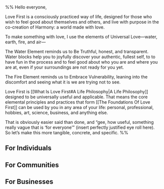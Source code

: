 
%%
Hello everyone,

Love First is a consciously practiced way of life, designed for those who wish to feel good about themselves and others, and live with purpose in the co-creation of Harmony: a world made with love.


To make something with love, I use the elements of Universal Love—water, earth, fire, and air—

The Water Element reminds us to Be Truthful, honest, and transparent. Water blocks help you to joyfully discover your authentic, fullest self, to to have fun in the process and to feel good about who you are and where you are at, even if your surroundings are not ready for you yet.

The Fire Element reminds us to Embrace Vulnerability, leaning into the discomfort and seeing what it is we are trying not to see.

Love First is [[What Is Love First#A Life Philosophy|A Life Philosophy]] designed to be universally useful and applicable. That means the core elemental principles and practices that form [[The Foundations Of Love First]] can be used by you in any area of your life: personal, professional, hobbies, art, science, business, and anything else.

That is obviously easier said than done, and “gee, how useful, something really vague that is ‘for everyone’” (insert perfectly justified eye roll here). So let’s make this more tangible, concrete, and specific.
%%

## For Individuals

## For Communities

## For Businesses
